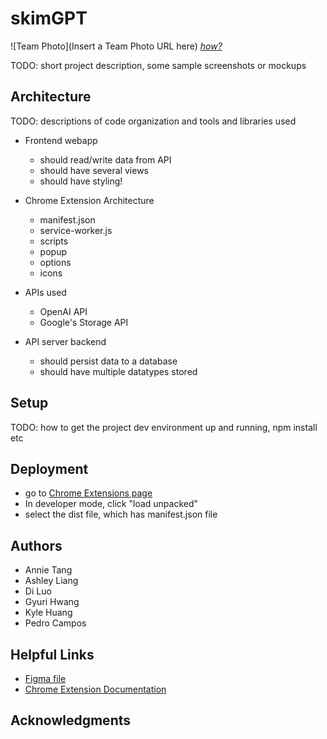 # skimGPT

![Team Photo](Insert a Team Photo URL here)
[*how?*](https://help.github.com/articles/about-readmes/#relative-links-and-image-paths-in-readme-files)

TODO: short project description, some sample screenshots or mockups

## Architecture

TODO:  descriptions of code organization and tools and libraries used
- Frontend webapp
    - should read/write data from API
    - should have several views
    - should have styling!

- Chrome Extension Architecture
    - manifest.json
    - service-worker.js
    - scripts
    - popup
    - options
    - icons 

- APIs used
    - OpenAI API
    - Google's Storage API

- API server backend
    - should persist data to a database
    - should have multiple datatypes stored


## Setup

TODO: how to get the project dev environment up and running, npm install etc

## Deployment

- go to [Chrome Extensions page](chrome://extensions/)
- In developer mode, click "load unpacked"
- select the dist file, which has manifest.json file

## Authors

- Annie Tang
- Ashley Liang
- Di Luo
- Gyuri Hwang
- Kyle Huang
- Pedro Campos

## Helpful Links
- [Figma file](https://www.figma.com/file/bDGGy0l1fZnR99euhXYUt4/CS52?type=design&node-id=123-515&t=wMqvLj19qurAnJrV-0)
- [Chrome Extension Documentation](https://developer.chrome.com/docs/extensions/mv3/getstarted/)

## Acknowledgments

